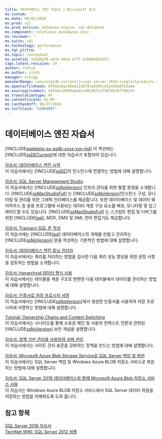 ```yaml
---
title: 데이터베이스 엔진 자습서 | Microsoft 문서
ms.custom: ''
ms.date: 08/02/2016
ms.prod: sql
ms.prod_service: database-engine, sql-database
ms.component: relational-databases-misc
ms.reviewer: ''
ms.suite: sql
ms.technology: performance
ms.tgt_pltfrm: ''
ms.topic: conceptual
ms.assetid: 32bd8af8-a832-4dc8-afff-01668e6b2b51
caps.latest.revision: 14
author: rothja
ms.author: jroth
manager: craigg
monikerRange: =azuresqldb-current||>=sql-server-2016||=sqlallproducts-allversions||>=sql-server-linux-2017||=azuresqldb-mi-current
ms.openlocfilehash: 0fb5b20ac45ed2130f9ce0395ce52426e8f63aae
ms.sourcegitcommit: 4183dc18999ad243c40c907ce736f0b7b7f98235
ms.translationtype: HT
ms.contentlocale: ko-KR
ms.lasthandoff: 08/27/2018
ms.locfileid: "43064007"
---
```

# <a name="database-engine-tutorials"></a>데이터베이스 엔진 자습서
[!INCLUDE[appliesto-ss-asdb-xxxx-xxx-md](../includes/appliesto-ss-asdb-xxxx-xxx-md.md)]
이 섹션에는 [!INCLUDE[ssDECurrent](../includes/ssdecurrent-md.md)]에 대한 자습서가 포함되어 있습니다.  
  
[자습서: 데이터베이스 엔진 시작](../relational-databases/tutorial-getting-started-with-the-database-engine.md)  
이 자습서에서는 [!INCLUDE[ssDE](../includes/ssde-md.md)]의 인스턴스에 연결하는 방법에 대해 설명합니다.  
  
[자습서: SQL Server Management Studio](../tools/sql-server-management-studio/tutorial-sql-server-management-studio.md)  
이 자습서에서는 [!INCLUDE[ssNoVersion](../includes/ssnoversion-md.md)] 인프라 관리를 위한 통합 환경을 소개합니다. [!INCLUDE[ssManStudioFull](../includes/ssmanstudiofull-md.md)] 는 [!INCLUDE[ssNoVersion](../includes/ssnoversion-md.md)]인스턴스 구성, 모니터링 및 관리를 위한 그래픽 인터페이스를 제공합니다. 또한 데이터베이스 및 데이터 웨어하우스 등 응용 프로그램에 사용되는 데이터 계층 구성 요소를 배포, 모니터링 및 업그레이드할 수도 있습니다. [!INCLUDE[ssManStudioFull](../includes/ssmanstudiofull-md.md)] 는 스크립트 편집 및 디버그를 위한 [!INCLUDE[tsql](../includes/tsql-md.md)], MDX, DMX 및 XML 언어 편집기도 제공합니다.  
  
[자습서: Transact-SQL 문 작성](../t-sql/tutorial-writing-transact-sql-statements.md)  
이 자습서에는 [!INCLUDE[tsql](../includes/tsql-md.md)] 데이터베이스의 개체를 만들고 관리하는 [!INCLUDE[ssNoVersion](../includes/ssnoversion-md.md)] 문을 작성하는 기본적인 방법에 대해 설명합니다.  
  
[자습서: 데이터베이스 엔진 튜닝 관리자](../tools/dta/tutorial-database-engine-tuning-advisor.md)  
이 자습서에서는 쿼리를 처리하는 방법을 검사한 다음 쿼리 성능 향상을 위한 권장 사항을 검토하는 방법을 소개합니다.  
  
[자습서: hierarchyid 데이터 형식 사용](../relational-databases/tables/tutorial-using-the-hierarchyid-data-type.md)  
이 자습서에서는 테이블을 계층 구조로 변환한 다음 테이블에서 데이터를 관리하는 방법에 대해 설명합니다.  
  
[자습서: 인증서로 저장 프로시저 서명](../relational-databases/tutorial-signing-stored-procedures-with-a-certificate.md)  
이 자습서에서는 [!INCLUDE[ssNoVersion](../includes/ssnoversion-md.md)]에서 생성한 인증서를 사용하여 저장 프로시저에 서명하는 방법에 대해 설명합니다.  
  
[Tutorial: Ownership Chains and Context Switching](../relational-databases/tutorial-ownership-chains-and-context-switching.md)  
이 자습서에서는 시나리오를 통해 소유권 체인 및 사용자 컨텍스트 전환과 관련된 [!INCLUDE[ssNoVersion](../includes/ssnoversion-md.md)] 보안 개념을 설명합니다.  
  
[자습서: 정책 기반 관리를 사용하여 서버 관리](../relational-databases/policy-based-management/tutorial-administering-servers-by-using-policy-based-management.md)  
이 자습서에서는 사이트 관리 표준을 강화하는 정책을 만드는 방법에 대해 설명합니다.  
  
[자습서: Microsoft Azure Blob Storage Service로 SQL Server 백업 및 복원](~/relational-databases/tutorial-sql-server-backup-and-restore-to-azure-blob-storage-service.md)  
이 자습서에서는 SQL Server 백업 및 Windows Azure BLOB 저장소 서비스로 복원하는 방법에 대해 설명합니다.  
  
[자습서: SQL Server 2016 데이터베이스와 함께 Microsoft Azure Blob 저장소 서비스 사용 ](tutorial-use-azure-blob-storage-service-with-sql-server-2016.md)  
이 자습서는 Windows Azure BLOB 저장소 서비스에서 SQL Server 데이터 파일을 저장하는 방법을 이해하도록 도와 줍니다.  
  
## <a name="see-also"></a>참고 항목  
[SQL Server 2016 자습서](../sql-server/tutorials-for-sql-server-2016.md)  
[TechNet WIKI: SQL Server 2012 샘플](http://go.microsoft.com/fwlink/?linkID=220734)  
  
  
  


